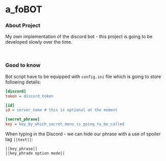 # a_foBOT

### **About Project**
My own implementation of the discord bot - this project is going to be developed slowly over the time.

<br>

### **Good to know**
Bot script have to be equipped with `config.ini` file which is going to store following details:
```ini
[discord]
token = discord_token

[id]
id = server_name # this is optional at the moment

[secret_phrase]
key = key_by_which_secret_menu_is_going_to_be_called
```

When typing in the Discord - we can hide our phrase with a use of spoiler tag `||text||`:

```
||key_phrase||
||key_phrade option mode||
```
